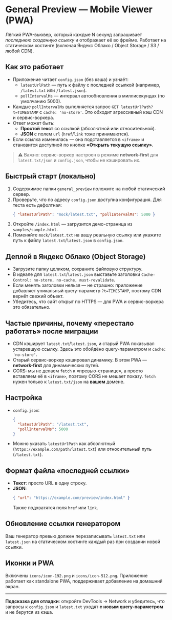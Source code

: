 # General Preview — Mobile Viewer (PWA)

Лёгкий PWA-вьювер, который каждые N секунд запрашивает *последнюю созданную ссылку* и отображает её во фрейме.
Работает на статическом хостинге (включая Яндекс Облако / Object Storage / S3 / любой CDN).

## Как это работает

- Приложение читает `config.json` (без кэша) и узнаёт:
  - `latestUrlPath` — путь к файлу с последней ссылкой (например, `/latest.txt` или `/latest.json`).
  - `pollIntervalMs` — интервал автообновления в миллисекундах (по умолчанию 5000).
- Каждые `pollIntervalMs` выполняется запрос `GET latestUrlPath?t=TIMESTAMP` с `cache: 'no-store'`. Это обходит агрессивный кэш CDN и сервис-воркера.
- Ответ может быть:
  - **Простой текст** со ссылкой (абсолютной или относительной).
  - **JSON** с полем `url` (`href`/`link` тоже принимаются).
- Если ссылка изменилась — она подставляется в `<iframe>` и становится доступной по кнопке **«Открыть текущую ссылку»**.

> ⚠️ Важно: сервис-воркер настроен в режиме **network-first** для `latest.txt/json` и `config.json`, чтобы не кэшировать их.

## Быстрый старт (локально)

1. Содержимое папки `general_preview` положите на любой статический сервер.
2. Проверьте, что по адресу `config.json` доступна конфигурация. Для теста есть дефолтная:
   ```json
   { "latestUrlPath": "mock/latest.txt", "pollIntervalMs": 5000 }
   ```
3. Откройте `/index.html` — загрузится демо-страница из `samples/sample.html`.
4. Поменяйте `mock/latest.txt` на вашу реальную ссылку или укажите путь к файлу `latest.txt`/`latest.json` в `config.json`.

## Деплой в Яндекс Облако (Object Storage)

- Загрузите папку целиком, сохраните файловую структуру.
- В идеале для `latest.txt`/`latest.json` выставьте заголовки `Cache-Control: no-store, no-cache, must-revalidate`.
- Если менять заголовки нельзя — не страшно: приложение добавляет уникальный query-параметр `?t=TIMESTAMP`, поэтому CDN вернёт свежий объект.
- Убедитесь, что сайт открыт по HTTPS — для PWA и сервис-воркера это обязательно.

## Частые причины, почему «перестало работать» после миграции

- CDN кэширует `latest.txt`/`latest.json`, и старый PWA показывал устаревшую ссылку. Здесь это обойдёно query-параметром и `cache: 'no-store'`.
- Старый сервис-воркер кэшировал динамику. В этом PWA — **network-first** для динамических путей.
- CORS: мы не делаем `fetch` к «превью-странице», а просто вставляем её в `<iframe>`, поэтому CORS не мешает показу. `fetch` нужен только к `latest.txt/json` на **вашем** домене.

## Настройка

- `config.json`:
  ```json
  {
    "latestUrlPath": "/latest.txt",
    "pollIntervalMs": 5000
  }
  ```
- Можно указать `latestUrlPath` как абсолютный (`https://example.com/path/latest.txt`) или относительный путь (`/latest.txt`).

## Формат файла «последней ссылки»

- **Текст**: просто URL в одну строку.
- **JSON**:
  ```json
  { "url": "https://example.com/preview/index.html" }
  ```
  Также подхватятся поля `href` или `link`.

## Обновление ссылки генератором

Ваш генератор превью должен перезаписывать `latest.txt` или `latest.json` на статическом хостинге каждый раз при создании новой ссылки.

## Иконки и PWA

Включены `icons/icon-192.png` и `icons/icon-512.png`. Приложение работает как standalone PWA, поддерживает добавление на домашний экран.

---

**Подсказка для отладки**: откройте DevTools → Network и убедитесь, что запросы к `config.json` и `latest.txt` уходят **с новым query-параметром** и не берутся из кэша.
